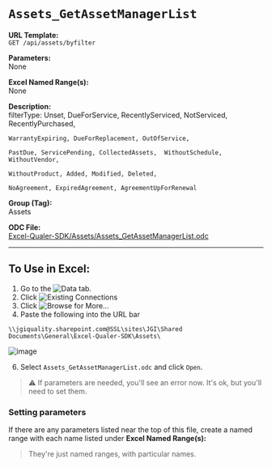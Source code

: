 # `Assets_GetAssetManagerList`

**URL Template:**  
`GET /api/assets/byfilter`

**Parameters:**  
None

**Excel Named Range(s):**  
None

**Description:**  
filterType: Unset, DueForService, RecentlyServiced, NotServiced, RecentlyPurchased,
    WarrantyExpiring, DueForReplacement, OutOfService,
    PastDue, ServicePending, CollectedAssets,  WithoutSchedule, WithoutVendor,
    WithoutProduct, Added, Modified, Deleted,
    NoAgreement, ExpiredAgreement, AgreementUpForRenewal

**Group (Tag):**  
Assets

**ODC File:**  
[Excel-Qualer-SDK/Assets/Assets_GetAssetManagerList.odc](https://github.com/Johnson-Gage-Inspection-Inc/qualer-sdk-odc/blob/main/Excel-Qualer-SDK/Assets/Assets_GetAssetManagerList.odc)

---

To Use in Excel:
---

1. Go to the ![`Data`](https://github.com/user-attachments/assets/da437a70-57b3-4c5b-bb01-4910ece19ed1)
 tab.
3. Click ![Existing Connections](https://github.com/user-attachments/assets/a2f1ed67-b2e0-4c23-ac90-68c870e60289)
4. Click ![`Browse for More...`](https://github.com/user-attachments/assets/8e698494-6865-41e7-b6fa-043aea81809a)
5. Paste the following into the URL bar
```
\\jgiquality.sharepoint.com@SSL\sites\JGI\Shared Documents\General\Excel-Qualer-SDK\Assets\
```

![image](https://github.com/user-attachments/assets/1e1a8d87-0377-446d-aaf5-d78562991db3)

6. Select `Assets_GetAssetManagerList.odc` and click `Open`.

> ⚠️ If parameters are needed, you'll see an error now. It's ok, but you'll need to set them.

### Setting parameters
If there are any parameters listed near the top of this file, create a named range with each name listed under **Excel Named Range(s):**
> They're just named ranges, with particular names.
